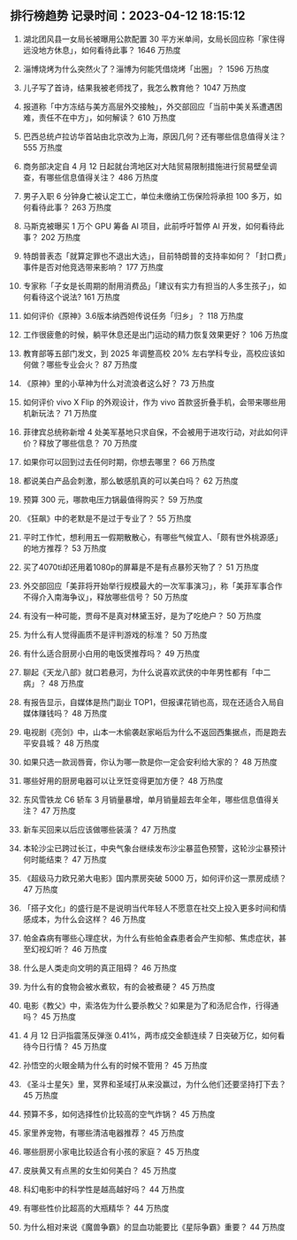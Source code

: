 
## 排行榜趋势 记录时间：2023-04-12 18:15:12
  
  1. 湖北团风县一女局长被曝用公款配置 30 平方米单间，女局长回应称「家住得远没地方休息」，如何看待此事？ 1646 万热度
    
  2. 淄博烧烤为什么突然火了？淄博为何能凭借烧烤「出圈」？ 1596 万热度
    
  3. 儿子写了首诗，结果我被老师找了，我怎么教育他？ 1047 万热度
    
  4. 报道称「中方冻结与美方高层外交接触」，外交部回应「当前中美关系遭遇困难，责任不在中方」，如何解读？ 610 万热度
    
  5. 巴西总统卢拉访华首站由北京改为上海，原因几何？还有哪些信息值得关注？ 555 万热度
    
  6. 商务部决定自 4 月 12 日起就台湾地区对大陆贸易限制措施进行贸易壁垒调查，有哪些信息值得关注？ 486 万热度
    
  7. 男子入职 6 分钟身亡被认定工亡，单位未缴纳工伤保险将承担 100 多万，如何看待此事？ 263 万热度
    
  8. 马斯克被曝买 1 万个 GPU 筹备 AI 项目，此前呼吁暂停 AI 开发，如何看待此事？ 202 万热度
    
  9. 特朗普表态「就算定罪也不退出大选」，目前特朗普的支持率如何？「封口费」事件是否对他竞选带来影响？ 177 万热度
    
  10. 专家称「子女是长周期的耐用消费品」「建议有实力有担当的人多生孩子」，如何看待这个说法? 161 万热度
    
  11. 如何评价《原神》3.6版本纳西妲传说任务「归乡」？ 118 万热度
    
  12. 工作很疲惫的时候，躺平休息还是出门运动的精力恢复效果更好？ 106 万热度
    
  13. 教育部等五部门发文，到 2025 年调整高校 20% 左右学科专业，高校应该如何做？哪些专业会火？ 87 万热度
    
  14. 《原神》里的小草神为什么对流浪者这么好？ 73 万热度
    
  15. 如何评价 vivo X Flip 的外观设计，作为 vivo 首款竖折叠手机，会带来哪些用机新玩法？ 71 万热度
    
  16. 菲律宾总统称新增 4 处美军基地只求自保，不会被用于进攻行动，对此如何评价？释放了哪些信息？ 70 万热度
    
  17. 如果你可以回到过去任何时期，你想去哪里？ 66 万热度
    
  18. 都说美白产品会刺激，那么敏感肌真的可以美白吗？ 62 万热度
    
  19. 预算 300 元，哪款电压力锅最值得购买？ 59 万热度
    
  20. 《狂飙》中的老默是不是过于专业了？ 55 万热度
    
  21. 平时工作忙，想利用五一假期散散心，有哪些气候宜人、「颇有世外桃源感」的地方推荐？ 53 万热度
    
  22. 买了4070ti却还用着1080p的屏幕是不是有点暴殄天物了？ 51 万热度
    
  23. 外交部回应「美菲将开始举行规模最大的一次军事演习」，称「美菲军事合作不得介入南海争议」，释放哪些信号？ 50 万热度
    
  24. 有没有一种可能，贾母不是真对林黛玉好，是为了吃绝户？ 50 万热度
    
  25. 为什么有人觉得画质不是评判游戏的标准？ 50 万热度
    
  26. 有什么适合厨房小白用的电饭煲推荐吗？ 49 万热度
    
  27. 聊起《天龙八部》就口若悬河，为什么说喜欢武侠的中年男性都有「中二病」？ 48 万热度
    
  28. 有报告显示，自媒体是热门副业 TOP1，但报课花销也高，现在还适合入局自媒体赚钱吗？ 48 万热度
    
  29. 电视剧《亮剑》中，山本一木偷袭赵家峪后为什么不返回西集据点，而是跑去平安县城？ 48 万热度
    
  30. 如果只选一款润唇膏，你认为哪一款是你一定会安利给大家的？ 48 万热度
    
  31. 哪些好用的厨房电器可以让烹饪变得更加方便？ 48 万热度
    
  32. 东风雪铁龙 C6 轿车 3 月销量暴增，单月销量超去年全年，哪些信息值得关注？ 47 万热度
    
  33. 新车买回来以后应该做哪些装潢？ 47 万热度
    
  34. 本轮沙尘已跨过长江，中央气象台继续发布沙尘暴蓝色预警，这轮沙尘暴预计何时能结束？ 47 万热度
    
  35. 《超级马力欧兄弟大电影》国内票房突破 5000 万，如何评价这一票房成绩？ 47 万热度
    
  36. 「搭子文化」的盛行是不是说明当代年轻人不愿意在社交上投入更多时间和情感成本，为什么会这样？ 46 万热度
    
  37. 帕金森病有哪些心理症状，为什么有些帕金森患者会产生抑郁、焦虑症状，甚至幻视幻听？ 46 万热度
    
  38. 什么是人类走向文明的真正阻碍？ 46 万热度
    
  39. 为什么有的食物会被水煮软，有的会被煮硬？ 45 万热度
    
  40. 电影《教父》中，索洛佐为什么要杀教父？如果是为了和汤尼合作，行得通吗？ 45 万热度
    
  41. 4 月 12 日沪指震荡反弹涨 0.41%，两市成交金额连续 7 日突破万亿，如何看待今日行情？ 45 万热度
    
  42. 孙悟空的火眼金睛为什么有的时候不管用？ 45 万热度
    
  43. 《圣斗士星矢》里，冥界和圣域打从来没赢过，为什么他们还要坚持打下去？ 45 万热度
    
  44. 预算不多，如何选择性价比较高的空气炸锅？ 45 万热度
    
  45. 家里养宠物，有哪些清洁电器推荐？ 45 万热度
    
  46. 哪些厨房小家电比较适合有小孩的家庭？ 45 万热度
    
  47. 皮肤黄又有点黑的女生如何美白？ 45 万热度
    
  48. 科幻电影中的科学性是越高越好吗？ 44 万热度
    
  49. 有哪些性价比超高的大瓶精华？ 44 万热度
    
  50. 为什么相对来说《魔兽争霸》的显血功能要比《星际争霸》重要？ 44 万热度
    